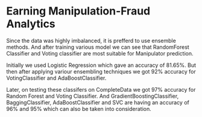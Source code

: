 # Earning Manipulation-Fraud Analytics

Since the data was highly imbalanced, it is prefferd to use ensemble methods. And after training various model we can see that RandomForest Classifier and Voting classifier are most suitable for Manipulator prediction.

Initially we used Logistic Regression which gave an accuracy of 81.65%. But then after applying variour ensembling techniques we got 92% accuracy for VotingClassifier	and AdaBoostClassifier.

Later, on testing these classifers on CompleteData we got 97% accuracy for Random Forest and Voting Classifier. And GradientBoostingClassifier, BaggingClassifier, AdaBoostClassifier and SVC are having an accuracy of 96% and 95% which can also be taken into consideration.
